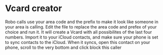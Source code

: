 <h1> Vcard creator </h1>
<p>Robo calls use your area code and the prefix to make it look like someone in your area
is calling.  Edit the file to replace the area code and prefex of your choice
and run it.  It will create a Vcard with all possibilites of the last four numbers.
Import it to your iCloud contacts, and make sure your phone is set to sync contacts
to the iCloud.  When it syncs, open this contact on your phone, scroll to the very bottom and click block this caller</p>
